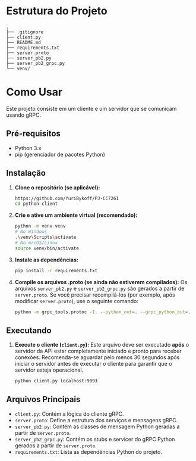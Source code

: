 # Estrutura do Projeto

```
.
├── .gitignore
├── client.py
├── README.md
├── requirements.txt
├── server.proto
├── server_pb2.py
├── server_pb2_grpc.py
└── venv/
```

# Como Usar

Este projeto consiste em um cliente e um servidor que se comunicam usando gRPC.

## Pré-requisitos

- Python 3.x
- pip (gerenciador de pacotes Python)

## Instalação

1.  **Clone o repositório (se aplicável):**
    ```bash
    https://github.com/YuriBykoff/PJ-CC7261
    cd python-client
    ```

2.  **Crie e ative um ambiente virtual (recomendado):**
    ```bash
    python -m venv venv
    # No Windows
    .\venv\Scripts\activate
    # No macOS/Linux
    source venv/bin/activate
    ```

3.  **Instale as dependências:**
    ```bash
    pip install -r requirements.txt
    ```

4.  **Compile os arquivos .proto (se ainda não estiverem compilados):**
    Os arquivos `server_pb2.py` e `server_pb2_grpc.py` são gerados a partir de `server.proto`. Se você precisar recompilá-los (por exemplo, após modificar `server.proto`), use o seguinte comando:
    ```bash
    python -m grpc_tools.protoc -I. --python_out=. --grpc_python_out=. server.proto
    ```

## Executando


1.  **Execute o cliente (`client.py`):**
    Este arquivo deve ser executado **após** o servidor da API estar completamente iniciado e pronto para receber conexões. Recomenda-se aguardar pelo menos 30 segundos após iniciar o servidor antes de executar o cliente para garantir que o servidor esteja operacional.
    ```bash
    python client.py localhost:9093
    ```

## Arquivos Principais

-   `client.py`: Contém a lógica do cliente gRPC.
-   `server.proto`: Define a estrutura dos serviços e mensagens gRPC.
-   `server_pb2.py`: Contém as classes de mensagem Python geradas a partir de `server.proto`.
-   `server_pb2_grpc.py`: Contém os stubs e servicer do gRPC Python gerados a partir de `server.proto`.
-   `requirements.txt`: Lista as dependências Python do projeto.

